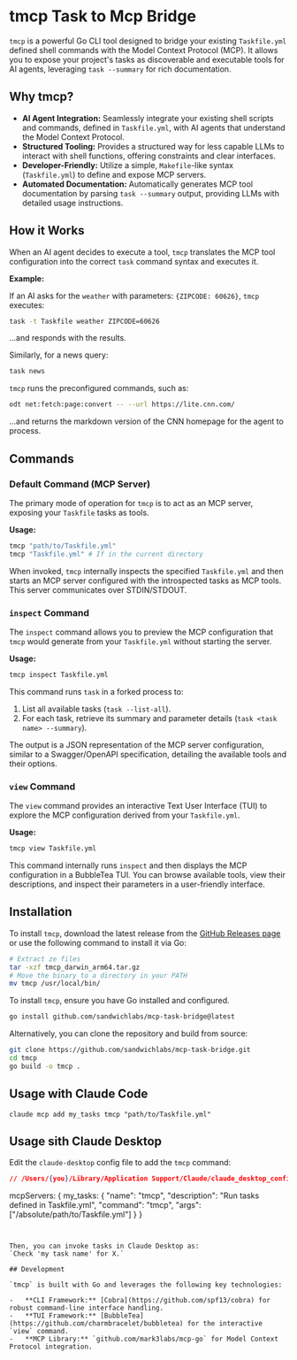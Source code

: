 # tmcp Task to Mcp Bridge

`tmcp` is a powerful Go CLI tool designed to bridge your existing `Taskfile.yml` defined shell commands with the Model Context Protocol (MCP). It allows you to expose your project's tasks as discoverable and executable tools for AI agents, leveraging `task --summary` for rich documentation.

## Why tmcp?

- **AI Agent Integration:** Seamlessly integrate your existing shell scripts and commands, defined in `Taskfile.yml`, with AI agents that understand the Model Context Protocol.
- **Structured Tooling:** Provides a structured way for less capable LLMs to interact with shell functions, offering constraints and clear interfaces.
- **Developer-Friendly:** Utilize a simple, `Makefile`-like syntax (`Taskfile.yml`) to define and expose MCP servers.
- **Automated Documentation:** Automatically generates MCP tool documentation by parsing `task --summary` output, providing LLMs with detailed usage instructions.

## How it Works

When an AI agent decides to execute a tool, `tmcp` translates the MCP tool configuration into the correct `task` command syntax and executes it.

**Example:**

If an AI asks for the `weather` with parameters: `{ZIPCODE: 60626}`, `tmcp` executes:

```bash
task -t Taskfile weather ZIPCODE=60626
```

...and responds with the results.

Similarly, for a news query:

```bash
task news
```

`tmcp` runs the preconfigured commands, such as:

```bash
odt net:fetch:page:convert -- --url https://lite.cnn.com/
```

...and returns the markdown version of the CNN homepage for the agent to process.

## Commands

### Default Command (MCP Server)

The primary mode of operation for `tmcp` is to act as an MCP server, exposing your `Taskfile` tasks as tools.

**Usage:**

```bash
tmcp "path/to/Taskfile.yml"
tmcp "Taskfile.yml" # If in the current directory
```

When invoked, `tmcp` internally inspects the specified `Taskfile.yml` and then starts an MCP server configured with the introspected tasks as MCP tools. This server communicates over STDIN/STDOUT.

### `inspect` Command

The `inspect` command allows you to preview the MCP configuration that `tmcp` would generate from your `Taskfile.yml` without starting the server.

**Usage:**

```bash
tmcp inspect Taskfile.yml
```

This command runs `task` in a forked process to:
1.  List all available tasks (`task --list-all`).
2.  For each task, retrieve its summary and parameter details (`task <task name> --summary`).

The output is a JSON representation of the MCP server configuration, similar to a Swagger/OpenAPI specification, detailing the available tools and their options.

### `view` Command

The `view` command provides an interactive Text User Interface (TUI) to explore the MCP configuration derived from your `Taskfile.yml`.

**Usage:**

```bash
tmcp view Taskfile.yml
```

This command internally runs `inspect` and then displays the MCP configuration in a BubbleTea TUI. You can browse available tools, view their descriptions, and inspect their parameters in a user-friendly interface.

## Installation

To install `tmcp`, download the latest release from the [GitHub Releases page](https://github.com/SandwichLabs/mcp-task-bridge/releases) or use the following command to install it via Go:

```bash
# Extract ze files
tar -xzf tmcp_darwin_arm64.tar.gz
# Move the binary to a directory in your PATH
mv tmcp /usr/local/bin/

```

To install `tmcp`, ensure you have Go installed and configured.

```bash
go install github.com/sandwichlabs/mcp-task-bridge@latest
```

Alternatively, you can clone the repository and build from source:

```bash
git clone https://github.com/sandwichlabs/mcp-task-bridge.git
cd tmcp
go build -o tmcp .
```


## Usage with Claude Code

`claude mcp add my_tasks tmcp "path/to/Taskfile.yml"`

## Usage sith Claude Desktop

Edit the `claude-desktop` config file to add the `tmcp` command:

```json
// /Users/{you}/Library/Application Support/Claude/claude_desktop_config.json

```
mcpServers: {
  my_tasks: {
    "name": "tmcp",
    "description": "Run tasks defined in Taskfile.yml",
    "command": "tmcp",
    "args": ["/absolute/path/to/Taskfile.yml"]
  }
}
```


Then, you can invoke tasks in Claude Desktop as:
`Check 'my task name' for X.`

## Development

`tmcp` is built with Go and leverages the following key technologies:

-   **CLI Framework:** [Cobra](https://github.com/spf13/cobra) for robust command-line interface handling.
-   **TUI Framework:** [BubbleTea](https://github.com/charmbracelet/bubbletea) for the interactive `view` command.
-   **MCP Library:** `github.com/mark3labs/mcp-go` for Model Context Protocol integration.
